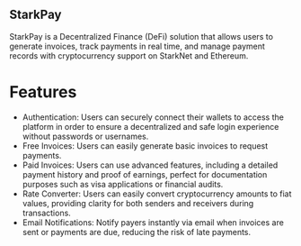 
## StarkPay
 StarkPay is a Decentralized Finance (DeFi) solution that allows users to generate invoices, track payments in real time, and manage payment records with cryptocurrency support on StarkNet and Ethereum.

# Features
- Authentication: Users can securely connect their wallets to access the platform in order to ensure a decentralized and safe login experience without passwords or usernames.
- Free Invoices: Users can easily generate basic invoices to request payments.
- Paid Invoices: Users can use advanced features, including a detailed payment history and proof of earnings, perfect for documentation purposes such as visa applications or financial audits.
- Rate Converter: Users can easily convert cryptocurrency amounts to fiat values, providing clarity for both senders and receivers during transactions.
- Email Notifications: Notify payers instantly via email when invoices are sent or payments are due, reducing the risk of late payments.
